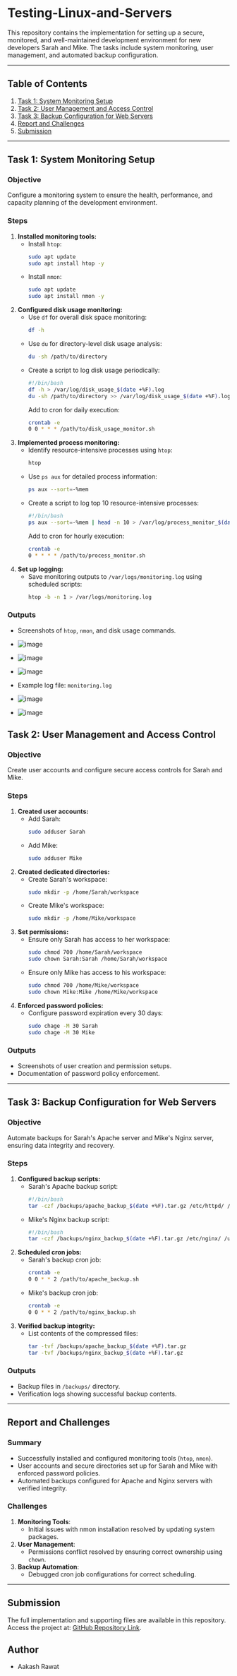 # Testing-Linux-and-Servers

This repository contains the implementation for setting up a secure, monitored, and well-maintained development environment for new developers Sarah and Mike. The tasks include system monitoring, user management, and automated backup configuration.

---

## Table of Contents

1. [Task 1: System Monitoring Setup](#task-1-system-monitoring-setup)
2. [Task 2: User Management and Access Control](#task-2-user-management-and-access-control)
3. [Task 3: Backup Configuration for Web Servers](#task-3-backup-configuration-for-web-servers)
4. [Report and Challenges](#report-and-challenges)
5. [Submission](#submission)

---

## Task 1: System Monitoring Setup

### Objective
Configure a monitoring system to ensure the health, performance, and capacity planning of the development environment.

### Steps
1. **Installed monitoring tools:**
    - Install `htop`:
      ```bash
      sudo apt update
      sudo apt install htop -y
      ```
    - Install `nmon`:
      ```bash
      sudo apt update
      sudo apt install nmon -y
      ```
2. **Configured disk usage monitoring:**
    - Use `df` for overall disk space monitoring:
      ```bash
      df -h
      ```
    - Use `du` for directory-level disk usage analysis:
      ```bash
      du -sh /path/to/directory
      ```
    - Create a script to log disk usage periodically:
      ```bash
      #!/bin/bash
      df -h > /var/log/disk_usage_$(date +%F).log
      du -sh /path/to/directory >> /var/log/disk_usage_$(date +%F).log
      ```
      Add to cron for daily execution:
      ```bash
      crontab -e
      0 0 * * * /path/to/disk_usage_monitor.sh
      ```
3. **Implemented process monitoring:**
    - Identify resource-intensive processes using `htop`:
      ```bash
      htop
      ```
    - Use `ps aux` for detailed process information:
      ```bash
      ps aux --sort=-%mem
      ```
    - Create a script to log top 10 resource-intensive processes:
      ```bash
      #!/bin/bash
      ps aux --sort=-%mem | head -n 10 > /var/log/process_monitor_$(date +%F).log
      ```
      Add to cron for hourly execution:
      ```bash
      crontab -e
      0 * * * * /path/to/process_monitor.sh
      ```
4. **Set up logging:**
    - Save monitoring outputs to `/var/logs/monitoring.log` using scheduled scripts:
      ```bash
      htop -b -n 1 > /var/logs/monitoring.log
      ```

### Outputs
- Screenshots of `htop`, `nmon`, and disk usage commands.
- ![image](https://github.com/user-attachments/assets/54921845-194d-418f-8c79-62b15295bd4c)
- ![image](https://github.com/user-attachments/assets/bb92cb93-f734-414f-90ab-c4fefa2a76e6)
- ![image](https://github.com/user-attachments/assets/57dc9c50-7b42-49dc-ace2-74ffd8fba16c)

- Example log file: `monitoring.log`
- ![image](https://github.com/user-attachments/assets/a9f7768d-98d4-4eb1-b699-b2818a8d9726)
- ![image](https://github.com/user-attachments/assets/db42fb32-4cee-491a-9df3-fc260dd96a50)



## Task 2: User Management and Access Control

### Objective
Create user accounts and configure secure access controls for Sarah and Mike.

### Steps
1. **Created user accounts:**
    - Add Sarah:
      ```bash
      sudo adduser Sarah
      ```
    - Add Mike:
      ```bash
      sudo adduser Mike
      ```
2. **Created dedicated directories:**
    - Create Sarah's workspace:
      ```bash
      sudo mkdir -p /home/Sarah/workspace
      ```
    - Create Mike's workspace:
      ```bash
      sudo mkdir -p /home/Mike/workspace
      ```
3. **Set permissions:**
    - Ensure only Sarah has access to her workspace:
      ```bash
      sudo chmod 700 /home/Sarah/workspace
      sudo chown Sarah:Sarah /home/Sarah/workspace
      ```
    - Ensure only Mike has access to his workspace:
      ```bash
      sudo chmod 700 /home/Mike/workspace
      sudo chown Mike:Mike /home/Mike/workspace
      ```
4. **Enforced password policies:**
    - Configure password expiration every 30 days:
      ```bash
      sudo chage -M 30 Sarah
      sudo chage -M 30 Mike
      ```

### Outputs
- Screenshots of user creation and permission setups.
- Documentation of password policy enforcement.

---

## Task 3: Backup Configuration for Web Servers

### Objective
Automate backups for Sarah's Apache server and Mike's Nginx server, ensuring data integrity and recovery.

### Steps
1. **Configured backup scripts:**
    - Sarah's Apache backup script:
      ```bash
      #!/bin/bash
      tar -czf /backups/apache_backup_$(date +%F).tar.gz /etc/httpd/ /var/www/html/
      ```
    - Mike's Nginx backup script:
      ```bash
      #!/bin/bash
      tar -czf /backups/nginx_backup_$(date +%F).tar.gz /etc/nginx/ /usr/share/nginx/html/
      ```
2. **Scheduled cron jobs:**
    - Sarah's backup cron job:
      ```bash
      crontab -e
      0 0 * * 2 /path/to/apache_backup.sh
      ```
    - Mike's backup cron job:
      ```bash
      crontab -e
      0 0 * * 2 /path/to/nginx_backup.sh
      ```
3. **Verified backup integrity:**
    - List contents of the compressed files:
      ```bash
      tar -tvf /backups/apache_backup_$(date +%F).tar.gz
      tar -tvf /backups/nginx_backup_$(date +%F).tar.gz
      ```

### Outputs
- Backup files in `/backups/` directory.
- Verification logs showing successful backup contents.

---

## Report and Challenges

### Summary
- Successfully installed and configured monitoring tools (`htop`, `nmon`).
- User accounts and secure directories set up for Sarah and Mike with enforced password policies.
- Automated backups configured for Apache and Nginx servers with verified integrity.

### Challenges
1. **Monitoring Tools**:
   - Initial issues with nmon installation resolved by updating system packages.
2. **User Management**:
   - Permissions conflict resolved by ensuring correct ownership using `chown`.
3. **Backup Automation**:
   - Debugged cron job configurations for correct scheduling.

---

## Submission

The full implementation and supporting files are available in this repository. Access the project at: [GitHub Repository Link](#).


## Author
- Aakash Rawat 
